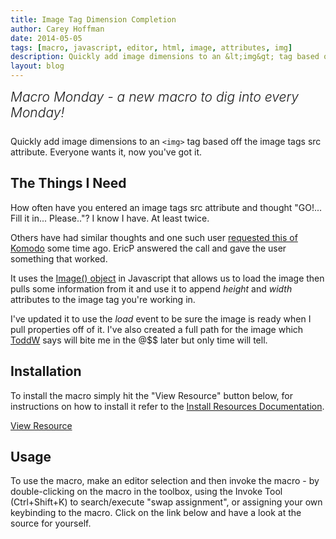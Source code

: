 ```yaml
---
title: Image Tag Dimension Completion
author: Carey Hoffman
date: 2014-05-05
tags: [macro, javascript, editor, html, image, attributes, img]
description: Quickly add image dimensions to an &lt;img&gt; tag based off the image tags src attribute.  Everyone wants it, now you've got it.
layout: blog
---
```


<div class="centered">
<h2 style="font-weight: 300; margin: 10px 0 25px 0"><em>Macro Monday - a new macro to dig into every Monday!</em></h2>
</div>

Quickly add image dimensions to an `<img>` tag based off the image tags src
attribute. Everyone wants it, now you've got it.

## The Things I Need

How often have you entered an image tags src attribute and thought "GO!... Fill it
in... Please.."? I know I have. At least twice.

Others have had similar thoughts and one such user [requested this of Komodo](http://community.activestate.com/forum/html-editing-img-tag-expansion-etc#comment-6695)
some time ago.  EricP answered the call and gave the user something that worked.

It uses the [Image() object](https://developer.mozilla.org/en-US/docs/Web/Guide/HTML/Canvas_tutorial/Using_images#Creating_an_image_from_scratch)
in Javascript that allows us to load the image then pulls some information
from it and use it to append *height* and *width* attributes to the image tag
you're working in.

I've updated it to use the *load* event to be sure the image is ready when I pull
properties off of it.  I've also created a full path for the image which
[ToddW](http://komodoide.com/authors/#ToddWhiteman) says will bite me in the @$$ later but only time will tell.

## Installation

To install the macro simply hit the "View Resource" button below, for instructions
on how to install it refer to the [Install Resources Documentation](http://komodoide.com/resources/install-instructions/#pane-macro).

<a href="" class="button primary">
    <i class="icon icon-eye"></i>
    View Resource
</a>

## Usage

To use the macro, make an editor selection and then invoke the macro - by
double-clicking on the macro in the toolbox, using the Invoke Tool
(Ctrl+Shift+K) to search/execute "swap assignment", or assigning your own
keybinding to the macro.  Click on the link below and have a look at the source
for yourself.
